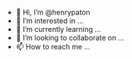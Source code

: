 - 👋 Hi, I’m @henrypaton
- 👀 I’m interested in ...
- 🌱 I’m currently learning ...
- 💞️ I’m looking to collaborate on ...
- 📫 How to reach me ...

<!---
henrypaton/henrypaton is a ✨ special ✨ repository because its `README.md` (this file) appears on your GitHub profile.
You can click the Preview link to take a look at your changes.
---
https://www.fiverr.com/share/mXm3zb
